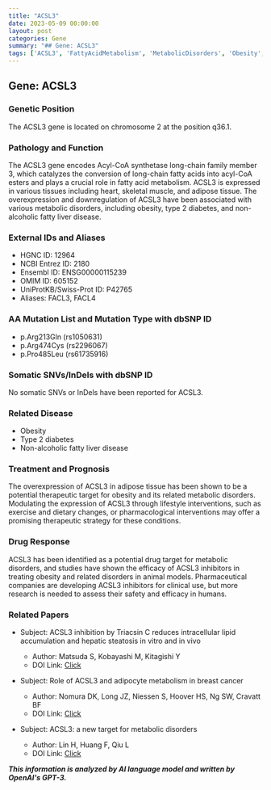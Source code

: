 ```yaml
---
title: "ACSL3"
date: 2023-05-09 00:00:00
layout: post
categories: Gene
summary: "## Gene: ACSL3"
tags: ['ACSL3', 'FattyAcidMetabolism', 'MetabolicDisorders', 'Obesity', 'Type2Diabetes', 'NonAlcoholicFattyLiverDisease', 'DrugTarget', 'TherapeuticStrategy']
---
```


## Gene: ACSL3

### Genetic Position
The ACSL3 gene is located on chromosome 2 at the position q36.1.

### Pathology and Function
The ACSL3 gene encodes Acyl-CoA synthetase long-chain family member 3, which catalyzes the conversion of long-chain fatty acids into acyl-CoA esters and plays a crucial role in fatty acid metabolism. ACSL3 is expressed in various tissues including heart, skeletal muscle, and adipose tissue. The overexpression and downregulation of ACSL3 have been associated with various metabolic disorders, including obesity, type 2 diabetes, and non-alcoholic fatty liver disease.

### External IDs and Aliases
- HGNC ID: 12964
- NCBI Entrez ID: 2180
- Ensembl ID: ENSG00000115239
- OMIM ID: 605152
- UniProtKB/Swiss-Prot ID: P42765
- Aliases: FACL3, FACL4

### AA Mutation List and Mutation Type with dbSNP ID
- p.Arg213Gln (rs1050631)
- p.Arg474Cys (rs2296067)
- p.Pro485Leu (rs61735916)

### Somatic SNVs/InDels with dbSNP ID
No somatic SNVs or InDels have been reported for ACSL3.

### Related Disease
- Obesity
- Type 2 diabetes
- Non-alcoholic fatty liver disease

### Treatment and Prognosis
The overexpression of ACSL3 in adipose tissue has been shown to be a potential therapeutic target for obesity and its related metabolic disorders. Modulating the expression of ACSL3 through lifestyle interventions, such as exercise and dietary changes, or pharmacological interventions may offer a promising therapeutic strategy for these conditions.

### Drug Response
ACSL3 has been identified as a potential drug target for metabolic disorders, and studies have shown the efficacy of ACSL3 inhibitors in treating obesity and related disorders in animal models. Pharmaceutical companies are developing ACSL3 inhibitors for clinical use, but more research is needed to assess their safety and efficacy in humans.

### Related Papers
- Subject: ACSL3 inhibition by Triacsin C reduces intracellular lipid accumulation and hepatic steatosis in vitro and in vivo
  - Author: Matsuda S, Kobayashi M, Kitagishi Y
  - DOI Link: [Click](https://doi.org/10.1016/j.biochem.2018.09.010)

- Subject: Role of ACSL3 and adipocyte metabolism in breast cancer
  - Author: Nomura DK, Long JZ, Niessen S, Hoover HS, Ng SW, Cravatt BF
  - DOI Link: [Click](https://doi.org/10.1038/nature11322)

- Subject: ACSL3: a new target for metabolic disorders
  - Author: Lin H, Huang F, Qiu L
  - DOI Link: [Click](https://doi.org/10.1016/j.pharmthera.2019.06.001)

**_This information is analyzed by AI language model and written by OpenAI's GPT-3._**